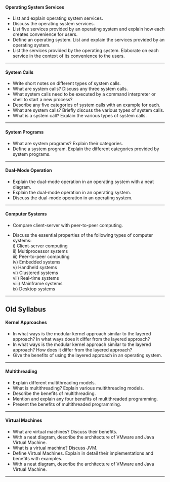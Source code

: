 
#### Operating System Services

* List and explain operating system services.
* Discuss the operating system services.
* List five services provided by an operating system and explain how each creates convenience for users.
* Define an operating system. List and explain the services provided by an operating system.
* List the services provided by the operating system. Elaborate on each service in the context of its convenience to the users.

---

#### System Calls

* Write short notes on different types of system calls.
* What are system calls? Discuss any three system calls.  
* What system calls need to be executed by a command interpreter or shell to start a new process?
* Describe any five categories of system calls with an example for each.
* What are system calls? Briefly discuss the various types of system calls.
* What is a system call? Explain the various types of system calls.

---

#### System Programs

* What are system programs? Explain their categories.
* Define a system program. Explain the different categories provided by system programs.

---

#### Dual-Mode Operation

* Explain the dual-mode operation in an operating system with a neat diagram.
* Explain the dual-mode operation in an operating system.
* Discuss the dual-mode operation in an operating system.

---

#### Computer Systems

* Compare client-server with peer-to-peer computing. 

* Discuss the essential properties of the following types of computer systems:  
	i) Client-server computing  
	ii) Multiprocessor systems  
	iii) Peer-to-peer computing  
	iv) Embedded systems  
	v) Handheld systems  
	vi) Clustered systems  
	vii) Real-time systems  
	viii) Mainframe systems  
	ix) Desktop systems

---

## Old Syllabus

#### Kernel Approaches

* In what ways is the modular kernel approach similar to the layered approach? In what ways does it differ from the layered approach?  
* In what ways is the modular kernel approach similar to the layered approach? How does it differ from the layered approach?  
* Give the benefits of using the layered approach in an operating system.

---

#### Multithreading

* Explain different multithreading models. 
* What is multithreading? Explain various multithreading models.
* Describe the benefits of multithreading.
* Mention and explain any four benefits of multithreaded programming.
* Present the benefits of multithreaded programming.

____

#### Virtual Machines

* What are virtual machines? Discuss their benefits.
* With a neat diagram, describe the architecture of VMware and Java Virtual Machine.
* What is a virtual machine? Discuss JVM.  
* Define Virtual Machines. Explain in detail their implementations and benefits with examples.
* With a neat diagram, describe the architecture of VMware and Java Virtual Machine. 

____
